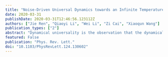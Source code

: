 ```yaml
---
title: "Noise-Driven Universal Dynamics towards an Infinite Temperature State"
date: 2020-03-31
publishDate: 2020-03-31T12:46:56.123112Z
authors: ["Jie Ren", "Qiaoyi Li", "Wei Li", "Zi Cai", "Xiaoqun Wang"]
publication_types: ["2"]
abstract: "Dynamical universality is the observation that the dynamical properties of different systems might exhibit universal behavior that are independent of the system details. In this Letter, we study the longtime dynamics of a one-dimensional noisy quantum magnetic model, and find that even though the system is inevitably driven to an infinite temperature state, the relaxation dynamics towards such a featureless state can be highly nontrivial and universal. The effect of various mode-coupling mechanisms (external potential, disorder, interaction, and the interplay between them) as well as the conservation law on the longtime dynamics of the systems have been studied, and their relevance with current ultracold atomic experiments has been discussed."
featured: False
publication: "Phys. Rev. Lett."
doi: "10.1103/PhysRevLett.124.130602"
---
```


